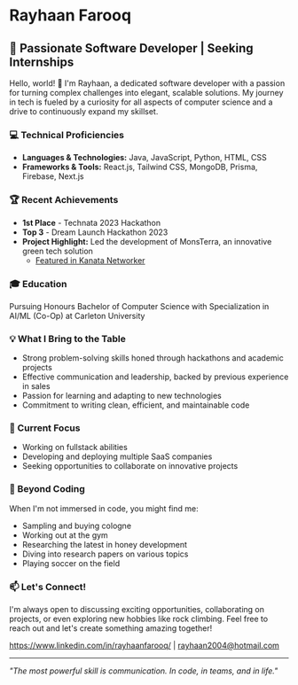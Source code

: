 # Rayhaan Farooq

## 🚀 Passionate Software Developer | Seeking Internships

Hello, world! 👋 I'm Rayhaan, a dedicated software developer with a passion for turning complex challenges into elegant, scalable solutions. My journey in tech is fueled by a curiosity for all aspects of computer science and a drive to continuously expand my skillset.

### 💻 Technical Proficiencies

- **Languages & Technologies:** Java, JavaScript, Python, HTML, CSS
- **Frameworks & Tools:** React.js, Tailwind CSS, MongoDB, Prisma, Firebase, Next.js

### 🏆 Recent Achievements

- **1st Place** - Technata 2023 Hackathon
- **Top 3** - Dream Launch Hackathon 2023
- **Project Highlight:** Led the development of MonsTerra, an innovative green tech solution
  - [Featured in Kanata Networker](https://www.kanatanetworker.com/students-win-gold-with-green-tech-pitch-at-knba-hackathon/)

### 🎓 Education

Pursuing Honours Bachelor of Computer Science with Specialization in AI/ML (Co-Op) at Carleton University

### 💡 What I Bring to the Table

- Strong problem-solving skills honed through hackathons and academic projects
- Effective communication and leadership, backed by previous experience in sales
- Passion for learning and adapting to new technologies
- Commitment to writing clean, efficient, and maintainable code

### 🌱 Current Focus

- Working on fullstack abilities
- Developing and deploying multiple SaaS companies
- Seeking opportunities to collaborate on innovative projects

### 🎨 Beyond Coding

When I'm not immersed in code, you might find me:
- Sampling and buying cologne
- Working out at the gym
- Researching the latest in honey development
- Diving into research papers on various topics
- Playing soccer on the field

### 📫 Let's Connect!

I'm always open to discussing exciting opportunities, collaborating on projects, or even exploring new hobbies like rock climbing. Feel free to reach out and let's create something amazing together!

https://www.linkedin.com/in/rayhaanfarooq/ | rayhaan2004@hotmail.com

---

*"The most powerful skill is communication. In code, in teams, and in life."*

